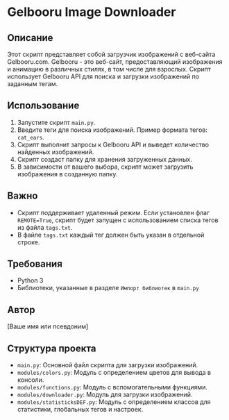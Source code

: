 # Gelbooru Image Downloader

## Описание

Этот скрипт представляет собой загрузчик изображений с веб-сайта Gelbooru.com. Gelbooru - это веб-сайт, предоставляющий изображения и анимацию в различных стилях, в том числе для взрослых. Скрипт использует Gelbooru API для поиска и загрузки изображений по заданным тегам.

## Использование

1. Запустите скрипт `main.py`.
2. Введите теги для поиска изображений. Пример формата тегов: `cat_ears`.
3. Скрипт выполнит запросы к Gelbooru API и выведет количество найденных изображений.
4. Скрипт создаст папку для хранения загруженных данных.
5. В зависимости от вашего выбора, скрипт может загрузить изображения в созданную папку.

## Важно

- Скрипт поддерживает удаленный режим. Если установлен флаг `REMOTE=True`, скрипт будет запущен с использованием списка тегов из файла `tags.txt`.
- В файле `tags.txt` каждый тег должен быть указан в отдельной строке.

## Требования

- Python 3
- Библиотеки, указанные в разделе `Импорт библиотек` в `main.py`

## Автор

[Ваше имя или псевдоним]

## Структура проекта

- `main.py`: Основной файл скрипта для загрузки изображений.
- `modules/colors.py`: Модуль с определением цветов для вывода в консоли.
- `modules/functions.py`: Модуль с вспомогательными функциями.
- `modules/downloader.py`: Модуль для загрузки изображений.
- `modules/statisticksDEF.py`: Модуль с определением классов для статистики, глобальных тегов и настроек.
